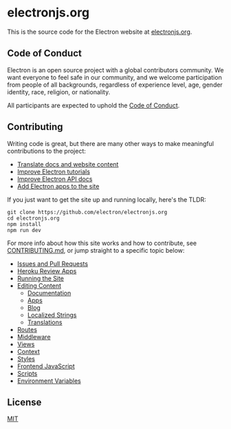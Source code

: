# electronjs.org

This is the source code for the Electron website at 
[electronjs.org](https://electronjs.org).

## Code of Conduct

Electron is an open source project with a global contributors community.
We want everyone to feel safe in our community, and we welcome participation
from people of all backgrounds, regardless of experience level, age, gender 
identity, race, religion, or nationality.

All participants are expected to uphold the [Code of Conduct](CODE_OF_CONDUCT.md).

## Contributing

Writing code is great, but there are many other ways to make meaningful 
contributions to the project:

- [Translate docs and website content](https://github.com/electron/electron-i18n)
- [Improve Electron tutorials](https://github.com/electron/electron/tree/master/docs)
- [Improve Electron API docs](https://github.com/electron/electron/tree/master/docs/api)
- [Add Electron apps to the site](https://github.com/electron/electron-apps#adding-your-app)

If you just want to get the site up and running locally, here's the TLDR:

```
git clone https://github.com/electron/electronjs.org
cd electronjs.org
npm install
npm run dev
```

For more info about how this site works and how to contribute, see 
[CONTRIBUTING.md](CONTRIBUTING.md), or jump straight to a specific topic below:

- [Issues and Pull Requests](CONTRIBUTING.md#issues-and-pull-requests)
- [Heroku Review Apps](CONTRIBUTING.md#heroku-review-apps)
- [Running the Site](CONTRIBUTING.md#running-the-site)
- [Editing Content](CONTRIBUTING.md#content)
  - [Documentation](CONTRIBUTING.md#documentation)
  - [Apps](CONTRIBUTING.md#apps)
  - [Blog](CONTRIBUTING.md#blog)
  - [Localized Strings](CONTRIBUTING.md#localized-strings)
  - [Translations](CONTRIBUTING.md#translations)
- [Routes](CONTRIBUTING.md#routes)
- [Middleware](CONTRIBUTING.md#middleware)
- [Views](CONTRIBUTING.md#views)
- [Context](CONTRIBUTING.md#context)
- [Styles](CONTRIBUTING.md#styles)
- [Frontend JavaScript](CONTRIBUTING.md#frontend-javascript)
- [Scripts](CONTRIBUTING.md#scripts)
- [Environment Variables](CONTRIBUTING.md#environment-variables)

## License

[MIT](LICENSE.md)
